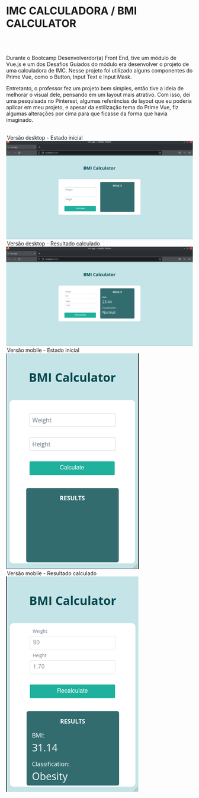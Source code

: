 <h1>IMC CALCULADORA / BMI CALCULATOR</h1>
<br>
<br>
<p>Durante o Bootcamp Desenvolverdor(a) Front End, tive um módulo de Vue.js e um dos Desafios Guiados do módulo era desenvolver o projeto de uma calculadora de IMC. 
Nesse projeto foi utilizado alguns componentes do Prime Vue, como o Button, Input Text e Input Mask.</p>
<p>Entretanto, o professor fez um projeto bem simples, então tive a ideia de melhorar o visual dele, pensando em um layout mais atrativo. Com isso, dei uma pesquisada no Pinterest, algumas referências de layout que eu poderia aplicar em meu projeto, e apesar da estilização tema do Prime Vue, fiz algumas alterações por cima para que ficasse da forma que havia imaginado. </p>
<br>
<legend>Versão desktop - Estado inicial  </legend>
<img alt="imc-firstPage" src="src/assets/imc-1.png">
<legend>Versão desktop - Resultado calculado </legend>
<img alt="imc-firstPage" src="src/assets/imc-2.png">
<br>
<legend>Versão mobile - Estado inicial  </legend>
<img alt="imc-firstPage" src="src/assets/imc-3.png">
<legend>Versão mobile - Resultado calculado </legend>
<img alt="imc-firstPage" src="src/assets/imc-4.png">
